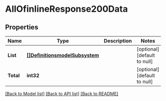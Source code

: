 # AllOfinlineResponse200Data

## Properties
Name | Type | Description | Notes
------------ | ------------- | ------------- | -------------
**List** | [**[]DefinitionsmodelSubsystem**](#/definitions/model.Subsystem.md) |  | [optional] [default to null]
**Total** | **int32** |  | [optional] [default to null]

[[Back to Model list]](../README.md#documentation-for-models) [[Back to API list]](../README.md#documentation-for-api-endpoints) [[Back to README]](../README.md)

